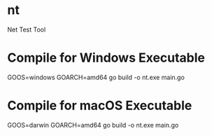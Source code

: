 # nt
Net Test Tool


# Compile for Windows Executable
GOOS=windows GOARCH=amd64 go build -o nt.exe main.go

# Compile for macOS Executable
GOOS=darwin GOARCH=amd64 go build -o nt.exe main.go